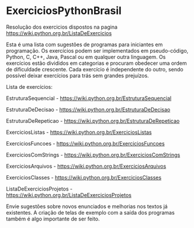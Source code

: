 # ExerciciosPythonBrasil
Resolução dos exercicios dispostos na pagina https://wiki.python.org.br/ListaDeExercicios


Esta é uma lista com sugestões de programas para iniciantes em programação. Os exercícios podem ser implementados em pseudo-código, Python, C, C++, Java, Pascal ou em qualquer outra linguagem. Os exercícios estão divididos em categorias e procuram obedecer uma ordem de dificuldade crescente. Cada exercício é independente do outro, sendo possível deixar exercícios para trás sem grandes prejuízos.

Lista de exercícios:

EstruturaSequencial - https://wiki.python.org.br/EstruturaSequencial

EstruturaDeDecisao - https://wiki.python.org.br/EstruturaDeDecisao

EstruturaDeRepeticao - https://wiki.python.org.br/EstruturaDeRepeticao

ExerciciosListas - https://wiki.python.org.br/ExerciciosListas

ExerciciosFuncoes - https://wiki.python.org.br/ExerciciosFuncoes

ExerciciosComStrings - https://wiki.python.org.br/ExerciciosComStrings

ExerciciosArquivos - https://wiki.python.org.br/ExerciciosArquivos

ExerciciosClasses - https://wiki.python.org.br/ExerciciosClasses

ListaDeExerciciosProjetos - https://wiki.python.org.br/ListaDeExerciciosProjetos

Envie sugestões sobre novos enunciados e melhorias nos textos já existentes. A criação de telas de exemplo com a saída dos programas também é algo importante de ser feito.
